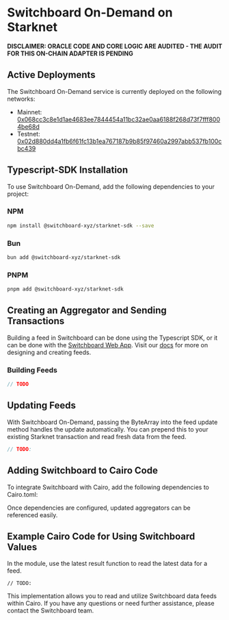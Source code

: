 # Switchboard On-Demand on Starknet

**DISCLAIMER: ORACLE CODE AND CORE LOGIC ARE AUDITED - THE AUDIT FOR THIS ON-CHAIN ADAPTER IS PENDING**

## Active Deployments

The Switchboard On-Demand service is currently deployed on the following networks:

- Mainnet: [0x068cc3c8e1d1ae4683ee7844454a11bc32ae0aa6188f268d73f7fff8004be68d](https://starkscan.co/contract/0x068cc3c8e1d1ae4683ee7844454a11bc32ae0aa6188f268d73f7fff8004be68d)
- Testnet: [0x02d880dd4a1fb6f61fc13b1ea767187b9b85f97460a2997abb537fb100cbc439](https://sepolia.starkscan.co/contract/0x02d880dd4a1fb6f61fc13b1ea767187b9b85f97460a2997abb537fb100cbc439)

## Typescript-SDK Installation

To use Switchboard On-Demand, add the following dependencies to your project:

### NPM

```bash
npm install @switchboard-xyz/starknet-sdk --save
```

### Bun

```bash
bun add @switchboard-xyz/starknet-sdk
```

### PNPM

```bash
pnpm add @switchboard-xyz/starknet-sdk
```

## Creating an Aggregator and Sending Transactions

Building a feed in Switchboard can be done using the Typescript SDK, or it can be done with the [Switchboard Web App](https://ondemand.switchboard.xyz/starknet/mainnet). Visit our [docs](https://docs.switchboard.xyz/docs) for more on designing and creating feeds.

### Building Feeds

```typescript
// TODO
```

## Updating Feeds

With Switchboard On-Demand, passing the ByteArray into the feed update method handles the update automatically. You can prepend this to your existing Starknet transaction and read fresh data from the feed.

```typescript
// TODO:
```

## Adding Switchboard to Cairo Code

To integrate Switchboard with Cairo, add the following dependencies to Cairo.toml:

Once dependencies are configured, updated aggregators can be referenced easily.

## Example Cairo Code for Using Switchboard Values

In the module, use the latest result function to read the latest data for a feed.

```cairo
// TODO:
```

This implementation allows you to read and utilize Switchboard data feeds within Cairo. If you have any questions or need further assistance, please contact the Switchboard team.
